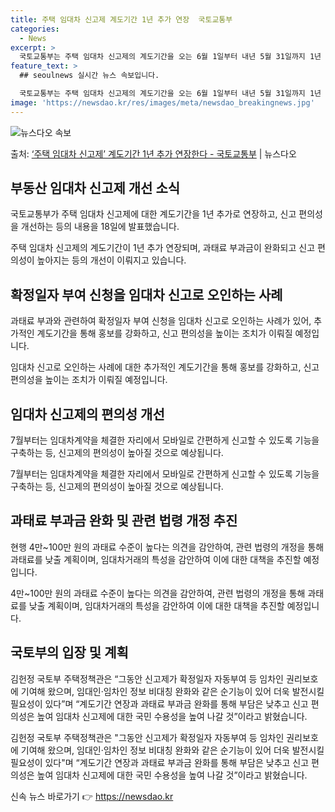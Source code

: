 ```yaml
---
title: 주택 임대차 신고제 계도기간 1년 추가 연장  국토교통부
categories:
  - News
excerpt: >
  국토교통부는 주택 임대차 신고제의 계도기간을 오는 6월 1일부터 내년 5월 31일까지 1년 추가로 연장한다고…
feature_text: >
  ## seoulnews 실시간 뉴스 속보입니다.

  국토교통부는 주택 임대차 신고제의 계도기간을 오는 6월 1일부터 내년 5월 31일까지 1년 추가로 연장한다고…
image: 'https://newsdao.kr/res/images/meta/newsdao_breakingnews.jpg'
---
```


![뉴스다오 속보](https://newsdao.kr/res/images/meta/newsdao_breakingnews.jpg)

<p>출처: <a href="https://newsdao.kr/3616" rel="dofollow">‘주택 임대차 신고제’ 계도기간 1년 추가 연장한다 - 국토교통부</a> | 뉴스다오</p>

<h2 data-ke-size="size26">부동산 임대차 신고제 개선 소식</h2>
국토교통부가 주택 임대차 신고제에 대한 계도기간을 1년 추가로 연장하고, 신고 편의성을 개선하는 등의 내용을 18일에 발표했습니다.

<p data-ke-size="size16">주택 임대차 신고제의 계도기간이 1년 추가 연장되며, 과태료 부과금이 완화되고 신고 편의성이 높아지는 등의 개선이 이뤄지고 있습니다.</p>

<h2 data-ke-size="size24">확정일자 부여 신청을 임대차 신고로 오인하는 사례</h2>
과태료 부과와 관련하여 확정일자 부여 신청을 임대차 신고로 오인하는 사례가 있어, 추가적인 계도기간을 통해 홍보를 강화하고, 신고 편의성을 높이는 조치가 이뤄질 예정입니다.

<p data-ke-size="size16">임대차 신고로 오인하는 사례에 대한 추가적인 계도기간을 통해 홍보를 강화하고, 신고 편의성을 높이는 조치가 이뤄질 예정입니다.</p>

<h2 data-ke-size="size24">임대차 신고제의 편의성 개선</h2>
7월부터는 임대차계약을 체결한 자리에서 모바일로 간편하게 신고할 수 있도록 기능을 구축하는 등, 신고제의 편의성이 높아질 것으로 예상됩니다.

<p data-ke-size="size16">7월부터는 임대차계약을 체결한 자리에서 모바일로 간편하게 신고할 수 있도록 기능을 구축하는 등, 신고제의 편의성이 높아질 것으로 예상됩니다.</p>

<h2 data-ke-size="size24">과태료 부과금 완화 및 관련 법령 개정 추진</h2>
현행 4만~100만 원의 과태료 수준이 높다는 의견을 감안하여, 관련 법령의 개정을 통해 과태료를 낮출 계획이며, 임대차거래의 특성을 감안하여 이에 대한 대책을 추진할 예정입니다.

<p data-ke-size="size16">4만~100만 원의 과태료 수준이 높다는 의견을 감안하여, 관련 법령의 개정을 통해 과태료를 낮출 계획이며, 임대차거래의 특성을 감안하여 이에 대한 대책을 추진할 예정입니다.</p>

<h2 data-ke-size="size24">국토부의 입장 및 계획</h2>
김헌정 국토부 주택정책관은 “그동안 신고제가 확정일자 자동부여 등 임차인 권리보호에 기여해 왔으며, 임대인·임차인 정보 비대칭 완화와 같은 순기능이 있어 더욱 발전시킬 필요성이 있다”며 “계도기간 연장과 과태료 부과금 완화를 통해 부담은 낮추고 신고 편의성은 높여 임대차 신고제에 대한 국민 수용성을 높여 나갈 것”이라고 밝혔습니다.

<p data-ke-size="size16">김헌정 국토부 주택정책관은 "그동안 신고제가 확정일자 자동부여 등 임차인 권리보호에 기여해 왔으며, 임대인·임차인 정보 비대칭 완화와 같은 순기능이 있어 더욱 발전시킬 필요성이 있다"며 “계도기간 연장과 과태료 부과금 완화를 통해 부담은 낮추고 신고 편의성은 높여 임대차 신고제에 대한 국민 수용성을 높여 나갈 것”이라고 밝혔습니다.</p> 

신속 뉴스 바로가기 👉 <a href="https://newsdao.kr" rel="dofollow">https://newsdao.kr</a>


